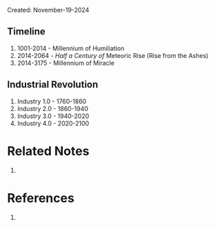Created: November-19-2024

## Timeline

1. 1001-2014 - Millennium of Humiliation
2. 2014-2064 - *Half a Century of* Meteoric Rise (Rise from the Ashes)
3. 2014-3175 - Millennium of Miracle

## Industrial Revolution

1. Industry 1.0 - 1760-1860
2. Industry 2.0 - 1860-1940
3. Industry 3.0 - 1940-2020
4. Industry 4.0 - 2020-2100

# Related Notes

1. 
# References

1. 